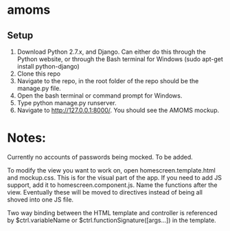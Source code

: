 # amoms

## Setup
1. Download Python 2.7.x, and Django. Can either do this through the Python website, or through the Bash terminal for Windows (sudo apt-get install python-django)
2. Clone this repo
3. Navigate to the repo, in the root folder of the repo should be the manage.py file.
4. Open the bash terminal or command prompt for Windows.
5. Type python manage.py runserver.
6. Navigate to http://127.0.0.1:8000/. You should see the AMOMS mockup. 

# Notes:
Currently no accounts of passwords being mocked. To be added.

To modify the view you want to work on, open homescreen.template.html and mockup.css. This is for the visual part of the app. If you need to add
JS support, add it to homescreen.component.js. Name the functions after the view. Eventually these will be moved to directives instead of being all shoved
into one JS file.

Two way binding between the HTML template and controller is referenced by $ctrl.variableName or $ctrl.functionSignature([args...]) in the template.